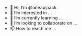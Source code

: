 - 👋 Hi, I’m @oneapipack
- 👀 I’m interested in ...
- 🌱 I’m currently learning ...
- 💞️ I’m looking to collaborate on ...
- 📫 How to reach me ...

<!---
oneapipack/oneapipack is a ✨ special ✨ repository because its `README.md` (this file) appears on your GitHub profile.
You can click the Preview link to take a look at your changes.
--->
